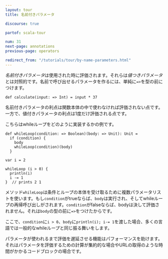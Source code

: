 ```yaml
---
layout: tour
title: 名前付きパラメータ

discourse: true

partof: scala-tour

num: 31
next-page: annotations
previous-page: operators

redirect_from: "/tutorials/tour/by-name-parameters.html"
---
```


*名前付きパラメータ*は使用された時に評価されます。それらは*値つきパラメータ*とは対照的です。名前で呼び出せるパラメータを作るには、単純に`=>`を型の前につけます。
```tut
def calculate(input: => Int) = input * 37
```

名前付きパラメータの利点は関数本体の中で使わなければ評価されない点です。一方で、値付きパラメータの利点は1度だけ評価される点です。

こちらはwhileループをどのように実装するかの例です。

```tut
def whileLoop(condition: => Boolean)(body: => Unit): Unit =
  if (condition) {
    body
    whileLoop(condition)(body)
  }

var i = 2

whileLoop (i > 0) {
  println(i)
  i -= 1
}  // prints 2 1
```

メソッド`whileLoop`は条件とループの本体を受け取るために複数パラメータリストを使います。もし`condition`がtrueならば、`body`は実行され、そしてwhileループの再帰呼び出しがされます。`condition`がfalseならば、bodyは決して評価されません。それは`body`の型の前に`=>`をつけたからです。

ここで、`condition`に`i > 0`、`body`に`println(i); i-= 1`を渡した場合、多くの言語では一般的なwhileループと同じ振る舞いをします。

パラメータが使われるまで評価を遅延させる機能はパフォーマンスを助けます。それはパラメータを評価するための計算が集約的な場合やURLの取得のような時間がかかるコードブロックの場合です。

